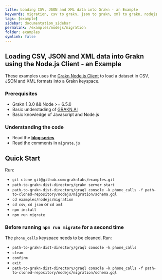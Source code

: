 ```yaml
---
title: Loading CSV, JSON and XML data into Grakn - an Example
keywords: migration, csv to grakn, json to grakn, xml to grakn, nodejs client
tags: [example]
sidebar: documentation_sidebar
permalink: /examples/nodejs/migration
folder: examples
symlink: false
---
```


## Loading CSV, JSON and XML data into Grakn using the Node.js Client - an Example

These examples uses the [Grakn Node.js Client](https://github.com/graknlabs/grakn/tree/master/client-nodejs) to load a dataset in CSV, JSON and XML formats into a Grakn keyspace.

### Prerequisites

- Grakn 1.3.0 && Node >= 6.5.0
- Basic understading of [GRAKN.AI](http://dev.grakn.ai/docs)
- Basic knowledge of Javascript and Node.js

### Understanding the code

- Read the **[blog series](https://medium.com/@soroush_26094/load-csv-json-and-xml-data-into-grakn-1ab5bf70348)**
- Read the comments in `migrate.js`

## Quick Start

Run:

- `git clone git@github.com:graknlabs/examples.git`
- `path-to-grakn-dist-directory/grakn server start`
- `path-to-grakn-dist-directory/graql console -k phone_calls -f path-to-cloned-repository/nodejs/migration/schema.gql`
- `cd examples/nodejs/migration`
- `cd csv`, `cd json` or `cd xml`
- `npm install`
- `npm run migrate`

### Before running `npm run migrate` for a second time

The `phone_calls` keyspace needs to be cleaned. Run:

- `path-to-grakn-dist-directory/graql console -k phone_calls`
- `clean`
- `confirm`
- `exit`
- `path-to-grakn-dist-directory/graql console -k phone_calls -f path-to-cloned-repository/nodejs/migration/schema.gql`
